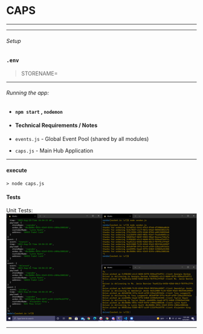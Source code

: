 # CAPS



---





---

###### Setup

### `.env`

> STORENAME=


---

###### Running the app:

- #### `npm start` , `nodemon`

- #### Technical Requirements / Notes
  
- `events.js` - Global Event Pool (shared by all modules)
- `caps.js` - Main Hub Application







---
#### execute
    > node caps.js

#### Tests

Unit Tests:
![](socket-io-call-results.PNG)

---

